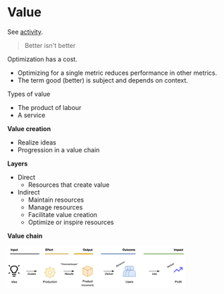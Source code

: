 # Value

See [activity](../subjects/activity.md).



> Better isn't better

Optimization has a cost. 

- Optimizing for a single metric reduces performance in other metrics.
- The term good (better) is subject and depends on context.



Types of value

- The product of labour
- A service



**Value creation**

- Realize ideas
- Progression in a value chain



**Layers**

- Direct
  - Resources that create value
- Indirect
  - Maintain resources
  - Manage resources
  - Facilitate value creation
  - Optimize or inspire resources



**Value chain**

<img src="../img/output-outcome-impact.png" alt="output-outcome-impact-project" style="width:80%;" />


